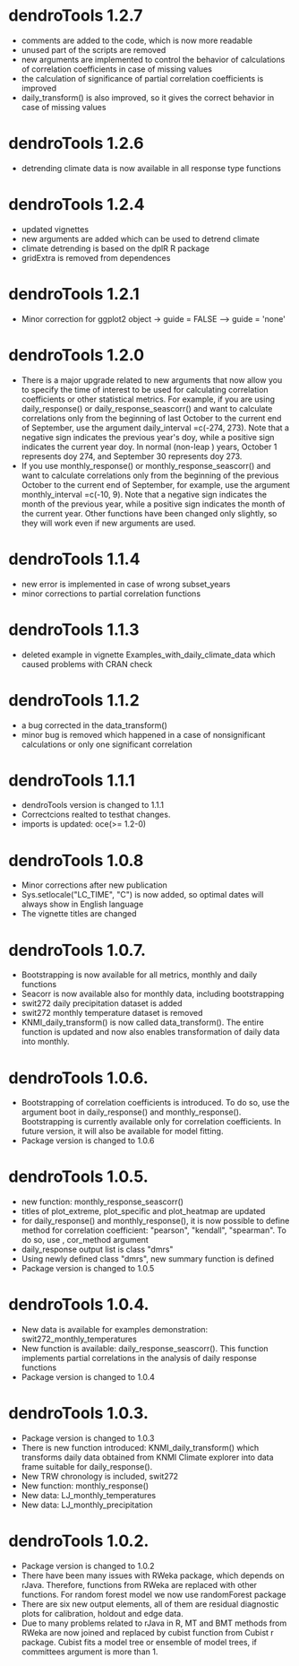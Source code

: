 # dendroTools 1.2.7
* comments are added to the code, which is now more readable
* unused part of the scripts are removed
* new arguments are implemented to control the behavior of calculations of correlation coefficients in case of missing values
* the calculation of significance of partial correlation coefficients is improved
* daily_transform() is also improved, so it gives the correct behavior in case of missing values

# dendroTools 1.2.6
* detrending climate data is now available in all response type functions

# dendroTools 1.2.4
* updated vignettes
* new arguments are added which can be used to detrend climate
* climate detrending is based on the dplR R package
* gridExtra is removed from dependences

# dendroTools 1.2.1
* Minor correction for ggplot2 object -> guide = FALSE --> guide = 'none'

# dendroTools 1.2.0
* There is a major upgrade related to new arguments that now allow you to specify the time of interest to be used for calculating correlation coefficients or other statistical metrics.
For example, if you are using daily_response() or daily_response_seascorr() and want to calculate correlations only from the beginning of last October to the current end of September, use the argument daily_interval =c(-274, 273). Note that a negative sign indicates the previous year's doy, while a positive sign indicates the current year doy. In normal (non-leap ) years, October 1 represents doy 274, and September 30 represents doy 273.
* If you use monthly_response() or monthly_response_seascorr() and want to calculate correlations only from the beginning of the previous October to the current end of September, for example, use the argument monthly_interval =c(-10, 9). Note that a negative sign indicates the month of the previous year, while a positive sign indicates the month of the current year.
Other functions have been changed only slightly, so they will work even if new arguments are used.

# dendroTools 1.1.4
* new error is implemented in case of wrong subset_years
* minor corrections to partial correlation functions

# dendroTools 1.1.3
* deleted example in vignette Examples_with_daily_climate_data which caused problems with CRAN check

# dendroTools 1.1.2
* a bug corrected in the data_transform()
* minor bug is removed which happened in a case of nonsignificant calculations or only one significant correlation

# dendroTools 1.1.1
* dendroTools version is changed to 1.1.1
* Correctcions realted to testhat changes.
* imports is updated: oce(>= 1.2-0)

# dendroTools 1.0.8
* Minor corrections after new publication
* Sys.setlocale("LC_TIME", "C") is now added, so optimal dates will always show in English language
* The vignette titles are changed

# dendroTools 1.0.7.
* Bootstrapping is now available for all metrics, monthly and daily functions
* Seacorr is now available also for monthly data, including bootstrapping
* swit272 daily precipitation dataset is added
* swit272 monthly temperature dataset is removed
* KNMI_daily_transform() is now called data_transform(). The entire function is updated and now also enables transformation of daily data into monthly.

# dendroTools 1.0.6.
* Bootstrapping of correlation coefficients is introduced. To do so, use the argument boot in daily_response() and monthly_response(). Bootstrapping is currently available only for correlation coefficients. In future version, it will also be available for model fitting. 
* Package version is changed to 1.0.6

# dendroTools 1.0.5.
* new function: monthly_response_seascorr()
* titles of plot_extreme, plot_specific and plot_heatmap are updated
* for daily_response() and monthly_response(), it is now possible to define method for correlation coefficient: "pearson", "kendall", "spearman". To do so, use , cor_method argument
* daily_response output list is class "dmrs"
* Using newly defined class "dmrs", new summary function is defined
* Package version is changed to 1.0.5

# dendroTools 1.0.4.
* New data is available for examples demonstration: swit272_monthly_temperatures
* New function is available: daily_response_seascorr(). This function implements partial correlations in the analysis of daily response functions
* Package version is changed to 1.0.4

# dendroTools 1.0.3.
* Package version is changed to 1.0.3
* There is new function introduced: KNMI_daily_transform() which transforms daily data obtained from KNMI Climate explorer into data frame suitable for daily_response(). 
* New TRW chronology is included, swit272
* New function: monthly_response()
* New data: LJ_monthly_temperatures
* New data: LJ_monthly_precipitation

# dendroTools 1.0.2.
* Package version is changed to 1.0.2
* There have been many issues with RWeka package, which depends on rJava. Therefore, functions from RWeka are replaced with other functions. For random forest model we now use randomForest package
* There are six new output elements, all of them are residual diagnostic plots for calibration, holdout and edge data.
* Due to many problems related to rJava in R, MT and BMT methods from RWeka are now joined and replaced by cubist function from Cubist r package. Cubist fits a model tree or ensemble of model trees, if committees argument is more than 1.
